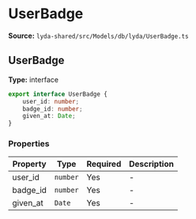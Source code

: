# UserBadge

**Source:** `lyda-shared/src/Models/db/lyda/UserBadge.ts`

## UserBadge

**Type:** interface

```typescript
export interface UserBadge {
    user_id: number;
    badge_id: number;
    given_at: Date;
}
```

### Properties

| Property | Type | Required | Description |
|----------|------|----------|-------------|
| user_id | `number` | Yes | - |
| badge_id | `number` | Yes | - |
| given_at | `D​a​t​e` | Yes | - |

